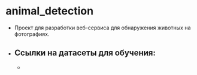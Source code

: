# animal_detection

* Проект для разработки веб-сервиса для обнаружения животных на фотографиях.

* Ссылки на датасеты для обучения:
  - 
  -
